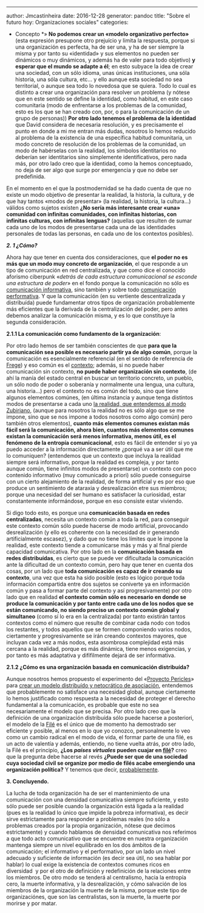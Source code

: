 ---
author: Jmcastinheira
date: 2016-12-28
generator: pandoc
title: "Sobre el futuro hoy: Organizaciones sociales"
categories:
  - Concepto
*» **No podemos crear un «modelo
organizativo perfecto»** (esta expresión presupone otro prejuício y
limita la respuesta, porque si una organización es perfecta, ha de ser
una, y ha de ser siempre la misma y por tanto su «identidad» y sus
elementos no pueden ser dinámicos o muy dinámicos, y además ha de valer
para todo objetivo) **y esperar que el mundo se adapte a él**; en esto
subyace la idea de crear una sociedad, con un sólo idioma, unas únicas
instituciones, una sóla historia, una sóla cultura, etc... y ello aunque
esta sociedad no sea territorial, o aunque sea todo lo novedosa que se
quiera. Todo lo cual es distinto a crear una organización para resolver
un problema (y nótese que en este sentido se define la identidad, como
habitud, en este caso comunitaria (modo de enfrentarse a los problemas
de la comunidad, esto es los que se han creado con, por, o para la
comunicación de un grupo de personas)) **Por otro lado tenemos el
problema de la identidad** que David considera de necesaria resolución,
y es precisamente el punto en donde a mi me entran más dudas, nosotros
lo hemos reducido al problema de la existencia de una específica habitud
comunitaria, un modo concreto de resolución de los problemas de la
comunidad, un modo de habérselas con la realidad, los símbolos
identitarios no deberían ser identitarios sino simplemente
identificativos, pero nada más, por otro lado creo que la identidad,
como la hemos conceptuado, no deja de ser algo que surge por emergencia
y que no debe ser predefinida.

En el momento en el que la postmodernidad se ha dado cuenta de que no
existe un modo objetivo de presentar la realidad, la historia, la
cultura, y de que hay tantos «modos de presentar» (la realidad, la
historia, la cultura...) válidos como sujetos existen **¿No sería más
interesante crear «una» comunidad con infinitas comunidades, con
infinitas historias, con infinitas culturas, con infinitas lenguas?**
(aquellas que resulten de sumar cada uno de los modos de presentarse
cada una de las identidades personales de todas las personas, en cada
uno de los contextos posibles).

***2. 1 ¿Cómo?***

Ahora hay que tener en cuenta dos consideraciones, que **el poder no es
más que un modo muy concreto de organización**, el que responde a un
tipo de comunicación en red centralizada, y que como dice el conocido
aforismo ciberpunk «*detrás de cada estructura comunicacional se esconde
una estructura de poder*» en el fondo porque la comunicación no sólo es
[comunicación
informativa](http://entelequia.bligoo.com/content/view/132109/Lenguaje_digital.html),
sino también y sobre todo [comunicación
performativa](http://entelequia.bligoo.com/content/view/132113/Comunicacion-1-Comunicacion-analogica.html).
Y que la comunicación (en su vertiente descentralizada y distribuída)
puede fundamentar otros tipos de organización probablemente más
eficientes que la derivada de la centralización del poder, pero antes
debemos analizar la comunicación misma, y es lo que constituye la
segunda consideración.

**2.1.1 La comunicación como fundamento de la organización**:

Por otro lado hemos de ser también conscientes de que **para que la
comunicación sea posible es necesario partir ya de algo común**, porque
la comunicación es esencialmente referencial (en el sentido de
referencia de [Frege](http://es.wikipedia.org/wiki/Gottlob_Frege)) y eso
común es el
[contexto](http://entelequia.bligoo.com/content/view/132099/Contexto.html#content-top);
además, si no puede haber comunicación sin contexto, **no puede haber
organización sin contexto**, (de ahí la manía del estado central en
buscar un territorio concreto, un pueblo, un sólo nodo de poder o
soberanía y normalmente una lengua, una cultura, una historia...) pero
el contexto no es común del todo, sino que tiene algunos elementos
comúnes, (en última instancia y aunque tenga distintos modos de
presentarse a cada uno [la realidad, que entendemos al modo
Zubiriano](http://entelequia.bligoo.com/content/view/132130/Realidad.html),
(aunque para nosotros la realidad no es sólo algo que se me impone, sino
que se nos impone a todos nosotros como algo común) pero también otros
elementos), **cuanto más elementos comunes existan más fácil será la
comunicación, ahora bien, cuantos más elementos comunes existan la
comunicación será menos informativa, menos útil, es el fenómeno de la
entropía comunicacional**, esto es fácil de entender si yo ya puedo
acceder a la información directamente ¿porqué va a ser útil que me lo
comuniquen? (entendemos que un contexto que incluya la realidad siempre
será informativo, porque la realidad es compleja, y por tanto aunque
común, tiene infinitos modos de presentarse) un contexto con poco
contenido informativo (muy comunicado a priori) sólo puede conseguirse
con un cierto alejamiento de la realidad, de forma artificial y es por
eso que produce un sentimiento de ataraxia y desrealización etre sus
miembros; porque una necesidad del ser humano es satisfacer la
curiosidad, estar constantemente informándose, porque en eso consiste
estar viviendo.

Si digo todo esto, es porque una **comunicación basada en redes
centralizadas**, necesita un contexto común a toda la red, para
conseguir este contexto común sólo puede hacerse de modo artificial,
provocando desrealización (y ello es coherente con la necesidad de ir
generando artificialmente escasez), y dado que no tiene los límites que
le impone la realidad, este contexto tiende a comunicarse más y más y al
final pierde capacidad comunicativa. Por otro lado en la **comunicación
basada en redes distribuídas**, es cierto que se puede ver dificultada
la comunicación ante la dificultad de un contexto común, pero hay que
tener en cuenta dos cosas, por un lado que **toda comunicación es capaz
de ir creando su contexto**, una vez que esta ha sido posible (esto es
lógico porque toda información compartida entre dos sujetos se coniverte
ya en información común y pasa a formar parte del contexto y así
progresivamente) por otro lado que en realidad **el contexto común sólo
es necesario en donde se produce la comunicación y por tanto entre cada
uno de los nodos que se están comunicando, no siendo preciso un contexto
común global y simultaneo** (como sí lo era en la centralizada) por
tanto existirán tantos contextos como el número que resulte de combinar
cada nodo con todos los restantes, y todos aquellos que se formen
componiendo varios nodos, ciertamente y progresivamente se irán creando
contextos mayores, que incluyan cada vez a más nodos, esta asombrosa
complejidad está más cercana a la realidad, porque es más dinámica,
tiene menos exigencias, y por tanto es más adaptativa y difífilmente
dejará de ser informativa.

**2.1.2 ¿Cómo es una organización basada en comunicación distribuída?**

Aunque nosotros hemos propuesto el experimento del «[Proyecto
Pericles](http://entelequia.bligoo.com/content/view/677538/Manifiesto-nuevas-reuniones-y-el-Proyecto-Pericles.html#content-top)»
para [crear un modelo distribuído y netocrático de
asociación](http://entelequia.bligoo.com/content/view/674457/Consideraciones-acerca-de-una-posible-asociacion-de-internautas.html#content-top),
entendemos que probablemente no satisface una necesidad global, aunque
ciertamente lo hemos justificado como respuesta a la necesidad de
proteger el derecho fundamental a la comunicación, es probable que este
no sea necesariamente el modelo que se precisa. Por otro lado creo que
la definición de una organización distribuída sólo puede hacerse a
posteriori, el modelo de la
[Filé](http://lasindias.net/indianopedia/Fil%C3%A9) es el único que de
momento ha demostrado ser eficiente y posible, al menos en lo que yo
conozco, personalmente lo veo como un cambio radical en el modo de vida,
el formar parte de una filé, es un acto de valentía y además, entiendo,
no tiene vuelta atrás, por otro lado, la Filé es el principio, **¿Los
*países virtuales* pueden cuajar en
[filé](http://lasindias.net/indianopedia/fil%C3%A9)?** creo que la
pregunta debe hacerse al revés **¿Puede ser que de una sociedad cuya
sociedad civil se organize por medio de filés acabe emergiendo una
organización política?** Y tenemos que decir,
[probablemente](http://lasindias.net/indianopedia/Objetivos_de_la_fil%C3%A9_a_25_a%C3%B1os).

**3. Concluyendo.**

La lucha de toda organización ha de ser el mantenimiento de una
comunicación con una densidad comunicativa siempre suficiente, y esto
sólo puede ser posible cuando la organización está ligada a la realidad
(pues es la realidad lo único que impide la pobreza informativa), es
decir sirve estrictamente para responder a problemas reales (no sólo a
problemas creados por la propia organización, nótese que decimos
estrictamente) y cuando hablamos de densidad comunicativa nos referimos
a que todo acto comunicativo que se encuentre en nuestra organización
mantenga siempre un nivel equilibrado en los dos ámbitos de la
comunicación; el informativo y el performativo, por un lado un nivel
adecuado y suficiente de información (es decir sea útil, no sea hablar
por hablar) lo cual exige la existencia de contextos comunes ricos en
diversidad  y por el otro de definición y redefinición de la relaciones
entre los miembros. De otro modo se tenderá al centralismo, hacia la
entropía cero, la muerte informativa, y la desrealización, y cómo
salvación de los miembros de la organización la muerte de la misma,
porque este tipo de organizaciónes, que son las centralistas, son la
muerte, la muerte por morirse y por matar.
